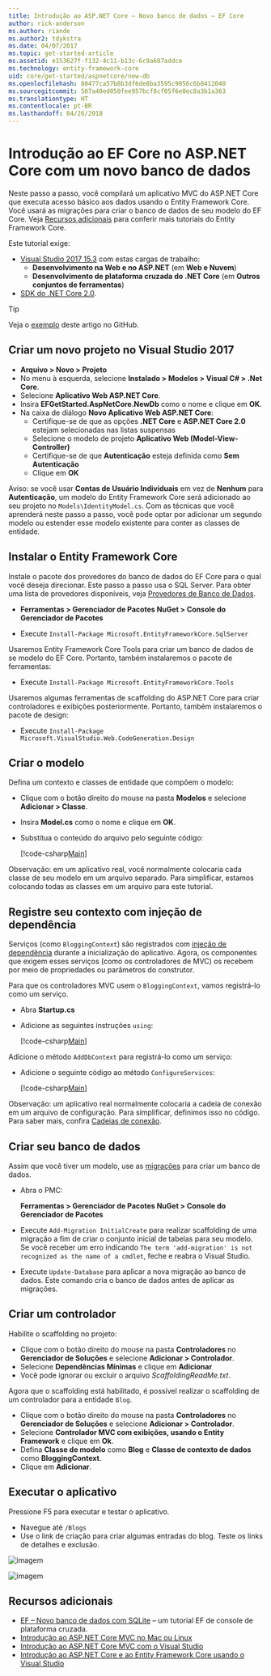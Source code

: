 ```yaml
---
title: Introdução ao ASP.NET Core – Novo banco de dados – EF Core
author: rick-anderson
ms.author: riande
ms.author2: tdykstra
ms.date: 04/07/2017
ms.topic: get-started-article
ms.assetid: e153627f-f132-4c11-b13c-6c9a607addce
ms.technology: entity-framework-core
uid: core/get-started/aspnetcore/new-db
ms.openlocfilehash: 80477ca57b8b3df6de8ba3595c9056c6b8412040
ms.sourcegitcommit: 507a40ed050fee957bcf8cf05f6e0ec8a3b1a363
ms.translationtype: HT
ms.contentlocale: pt-BR
ms.lasthandoff: 04/26/2018
---
```

# <a name="getting-started-with-ef-core-on-aspnet-core-with-a-new-database"></a>Introdução ao EF Core no ASP.NET Core com um novo banco de dados

Neste passo a passo, você compilará um aplicativo MVC do ASP.NET Core que executa acesso básico aos dados usando o Entity Framework Core. Você usará as migrações para criar o banco de dados de seu modelo do EF Core. Veja [Recursos adicionais](#additional-resources) para conferir mais tutoriais do Entity Framework Core.

Este tutorial exige:
* [Visual Studio 2017 15.3](https://www.visualstudio.com/downloads/) com estas cargas de trabalho:
  * **Desenvolvimento na Web e no ASP.NET** (em **Web e Nuvem**)
  * **Desenvolvimento de plataforma cruzada do .NET Core** (em **Outros conjuntos de ferramentas**)
* [SDK do .NET Core 2.0](https://www.microsoft.com/net/download/core).

> [!TIP]  
> Veja o [exemplo](https://github.com/aspnet/EntityFramework.Docs/tree/master/samples/core/GetStarted/AspNetCore/EFGetStarted.AspNetCore.NewDb) deste artigo no GitHub.

## <a name="create-a-new-project-in-visual-studio-2017"></a>Criar um novo projeto no Visual Studio 2017

* **Arquivo > Novo > Projeto**
* No menu à esquerda, selecione **Instalado > Modelos > Visual C# > .Net Core**.
* Selecione **Aplicativo Web ASP.NET Core**.
* Insira **EFGetStarted.AspNetCore.NewDb** como o nome e clique em **OK**.
* Na caixa de diálogo **Novo Aplicativo Web ASP.NET Core**:
  * Certifique-se de que as opções **.NET Core** e **ASP.NET Core 2.0** estejam selecionadas nas listas suspensas
  * Selecione o modelo de projeto **Aplicativo Web (Model-View-Controller)**
  * Certifique-se de que **Autenticação** esteja definida como **Sem Autenticação**
  * Clique em **OK**

Aviso: se você usar **Contas de Usuário Individuais** em vez de **Nenhum** para **Autenticação**, um modelo do Entity Framework Core será adicionado ao seu projeto no `Models\IdentityModel.cs`. Com as técnicas que você aprenderá neste passo a passo, você pode optar por adicionar um segundo modelo ou estender esse modelo existente para conter as classes de entidade.

## <a name="install-entity-framework-core"></a>Instalar o Entity Framework Core

Instale o pacote dos provedores do banco de dados do EF Core para o qual você deseja direcionar. Este passo a passo usa o SQL Server. Para obter uma lista de provedores disponíveis, veja [Provedores de Banco de Dados](../../providers/index.md).

* **Ferramentas > Gerenciador de Pacotes NuGet > Console do Gerenciador de Pacotes**

* Execute `Install-Package Microsoft.EntityFrameworkCore.SqlServer`

Usaremos Entity Framework Core Tools para criar um banco de dados de se modelo do EF Core. Portanto, também instalaremos o pacote de ferramentas:

* Execute `Install-Package Microsoft.EntityFrameworkCore.Tools`

Usaremos algumas ferramentas de scaffolding do ASP.NET Core para criar controladores e exibições posteriormente. Portanto, também instalaremos o pacote de design:

* Execute `Install-Package Microsoft.VisualStudio.Web.CodeGeneration.Design`

## <a name="create-the-model"></a>Criar o modelo

Defina um contexto e classes de entidade que compõem o modelo:

* Clique com o botão direito do mouse na pasta **Modelos** e selecione **Adicionar > Classe**.
* Insira **Model.cs** como o nome e clique em **OK**.
* Substitua o conteúdo do arquivo pelo seguinte código:

  [!code-csharp[Main](../../../../samples/core/GetStarted/AspNetCore/EFGetStarted.AspNetCore.NewDb/Models/Model.cs)]

Observação: em um aplicativo real, você normalmente colocaria cada classe de seu modelo em um arquivo separado. Para simplificar, estamos colocando todas as classes em um arquivo para este tutorial.

## <a name="register-your-context-with-dependency-injection"></a>Registre seu contexto com injeção de dependência

Serviços (como `BloggingContext`) são registrados com [injeção de dependência](http://docs.asp.net/en/latest/fundamentals/dependency-injection.html) durante a inicialização do aplicativo. Agora, os componentes que exigem esses serviços (como os controladores de MVC) os recebem por meio de propriedades ou parâmetros do construtor.

Para que os controladores MVC usem o `BloggingContext`, vamos registrá-lo como um serviço.

* Abra **Startup.cs**
* Adicione as seguintes instruções `using`:

  [!code-csharp[Main](../../../../samples/core/GetStarted/AspNetCore/EFGetStarted.AspNetCore.NewDb/Startup.cs#AddedUsings)]

Adicione o método `AddDbContext` para registrá-lo como um serviço:

* Adicione o seguinte código ao método `ConfigureServices`:

  [!code-csharp[Main](../../../../samples/core/GetStarted/AspNetCore/EFGetStarted.AspNetCore.NewDb/Startup.cs?name=ConfigureServices&highlight=7-8)]

Observação: um aplicativo real normalmente colocaria a cadeia de conexão em um arquivo de configuração. Para simplificar, definimos isso no código. Para saber mais, confira [Cadeias de conexão](../../miscellaneous/connection-strings.md).

## <a name="create-your-database"></a>Criar seu banco de dados

Assim que você tiver um modelo, use as [migrações](https://docs.microsoft.com/aspnet/core/data/ef-mvc/migrations#introduction-to-migrations) para criar um banco de dados.

* Abra o PMC:

  **Ferramentas > Gerenciador de Pacotes NuGet > Console do Gerenciador de Pacotes**
* Execute `Add-Migration InitialCreate` para realizar scaffolding de uma migração a fim de criar o conjunto inicial de tabelas para seu modelo. Se você receber um erro indicando `The term 'add-migration' is not recognized as the name of a cmdlet`, feche e reabra o Visual Studio.
* Execute `Update-Database` para aplicar a nova migração ao banco de dados. Este comando cria o banco de dados antes de aplicar as migrações.

## <a name="create-a-controller"></a>Criar um controlador

Habilite o scaffolding no projeto:

* Clique com o botão direito do mouse na pasta **Controladores** no **Gerenciador de Soluções** e selecione **Adicionar > Controlador**.
* Selecione **Dependências Mínimas** e clique em **Adicionar**
* Você pode ignorar ou excluir o arquivo *ScaffoldingReadMe.txt*.

Agora que o scaffolding está habilitado, é possível realizar o scaffolding de um controlador para a entidade `Blog`.

* Clique com o botão direito do mouse na pasta **Controladores** no **Gerenciador de Soluções** e selecione **Adicionar > Controlador**.
* Selecione **Controlador MVC com exibições, usando o Entity Framework** e clique em **Ok**.
* Defina **Classe de modelo** como **Blog** e **Classe de contexto de dados** como **BloggingContext**.
* Clique em **Adicionar**.


## <a name="run-the-application"></a>Executar o aplicativo

Pressione F5 para executar e testar o aplicativo.

* Navegue até `/Blogs`
* Use o link de criação para criar algumas entradas do blog. Teste os links de detalhes e exclusão.

![imagem](_static/create.png)

![imagem](_static/index-new-db.png)

## <a name="additional-resources"></a>Recursos adicionais

* [EF – Novo banco de dados com SQLite](xref:core/get-started/netcore/new-db-sqlite) – um tutorial EF de console de plataforma cruzada.
* [Introdução ao ASP.NET Core MVC no Mac ou Linux](https://docs.microsoft.com/aspnet/core/tutorials/first-mvc-app-xplat/index)
* [Introdução ao ASP.NET Core MVC com o Visual Studio](https://docs.microsoft.com/aspnet/core/tutorials/first-mvc-app/index)
* [Introdução ao ASP.NET Core e ao Entity Framework Core usando o Visual Studio](https://docs.microsoft.com/aspnet/core/data/ef-mvc/index)

